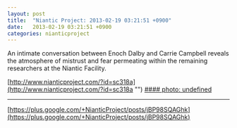 ```yaml
---
layout: post
title:  "Niantic Project: 2013-02-19 03:21:51 +0900"
date:   2013-02-19 03:21:51 +0900
categories: nianticproject
---
```

An intimate conversation between Enoch Dalby and Carrie Campbell reveals the atmosphere of mistrust and fear permeating within the remaining researchers at the Niantic Facility.

[http://www.nianticproject.com/?id=sc318a](http://www.nianticproject.com/?id=sc318a "")
[#### photo: undefined](https://lh5.googleusercontent.com/-G7dVK5pOp70/USJw2S8ZRAI/AAAAAAAAcso/6Yl55tdS3Ww/w1200-h896/safe.jpg "")
- - -
[https://plus.google.com/+NianticProject/posts/jBP98SQAGhk](https://plus.google.com/+NianticProject/posts/jBP98SQAGhk)

